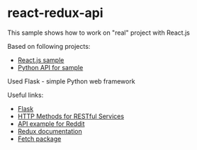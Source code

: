# react-redux-api

This sample shows how to work on "real" project with React.js

Based on following projects:
* [React.js sample](https://github.com/wowkin2/react-redux-sample)
* [Python API for sample](https://github.com/wowkin2/react-redux-api)

Used Flask - simple Python web framework

Useful links:
* [Flask]()
* [HTTP Methods for RESTful Services](http://www.restapitutorial.com/lessons/httpmethods.html)
* [API example for Reddit](http://redux.js.org/docs/advanced/ExampleRedditAPI.html)
* [Redux documentation](http://redux.js.org/index.html)
* [Fetch package](https://github.com/github/fetch)
